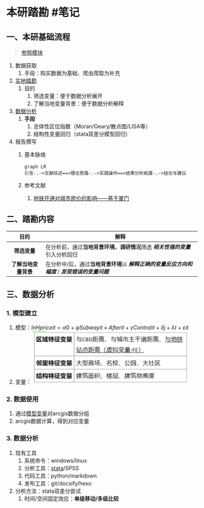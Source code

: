 # 本研踏勘 #笔记

## 一、本研基础流程

> [参照模块](../../../project/本研/README/README.md)

1. 数据获取
   1. 手段：购买数据为基础、爬虫爬取为补充
2. [实地踏勘](#二踏勘需求)
   1. 目的
      1. 筛选变量：便于数据分析展开
      2. 了解当地变量背景：便于数据分析解释
3. [数据分析](#三stata实现)
   1. **手段**
      1. 总体性区位指数（Moran/Geary/散点图/LISA等）
      2. 结构性变量回归（stata双差分模型回归）
4. 报告撰写
   1. 基本脉络

      ```mermaid
      graph LR
      引言-.->文献综述==>理论思路-.->实践操作==>结果分析拓展-.->结论与建议
      ```

   2. 参考文献
      1. [地铁开通对城市房价的影响——基于厦门](https://kns.cnki.net/KXReader/Detail?invoice=skOndDLpdMFT33zar2NQWcmk30zzNKhpnv84sAfO28T9L%2BT4oETgaE%2B0hVZKZWa39X2gOHkVMtTfuiSLf8fgFUqowxYJ4nc5EeUT4Ucydo06wB%2BY7p00K674FnazuskTdHDSU4fN7YhAdghg6%2BADumXkB5q376kfqcJDRWoH%2FOE%3D&DBCODE=CJFD&FileName=JMDZ202203007&TABLEName=cjfdlast2022&nonce=8C3D58E958424F089255720157906EF8&uid=&TIMESTAMP=1658276419923)

## 二、踏勘内容

|目的|解释|
|:--:|--|
|**筛选变量**|在分析前，通过**当地背景环境、调研情况**筛选 ***相关性强的变量*** 引入分析回归|
|**了解当地变量背景**|在分析中/后，通过**当地背景环境**以 ***解释正确的变量反应方向和幅度*** / ***发现错误的变量问题***|

## 三、数据分析

### 1. 模型建立

1. 模型：$lnHpriceit=α0+φSubwayit×Afterit+γControlit+δj+λt+εit$
2. 变量：![Control变量](https://raw.githubusercontent.com/dsw676676/picture/main/image/%E7%9B%B8%E5%85%B3%E5%8F%98%E9%87%8F.png)

### 2. 数据使用

1. 通过[模型变量](#1-模型建立)对arcgis数据分组
2. arcgis数据计算，得到对应变量

### 3. 数据分析

1. 现有工具
   1. 系统命令：windows/linux
   2. 分析工具：[stata](../../基础代码学习笔记/stata.md)/SPSS
   3. 代码工具：python/markdown
   4. 发布工具：git/docsify/hexo
2. 分析方法：stata双差分尝试
   1. 时间/空间固定效应：**单级移动/多级比较**
